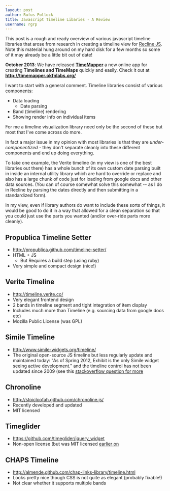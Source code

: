 ```yaml
---
layout: post
author: Rufus Pollock
title: Javascript Timeline Libaries - A Review
username: rgrp
---
```


This post is a rough and ready overview of various javascript timeline libraries that arose from research in creating a timeline view for [Recline JS](http://reclinejs.com/). Note this material hung around on my hard disk for a few months so some of it may already be a little bit out of date!

<div class="alert alert-info">
<strong>October 2013</strong>: We have released <strong><a href="http://timemapper.okfnlabs.org/">TimeMapper</a></strong> a new online app for creating <strong>Timelines and TimeMaps</strong> quickly and easily. Check it out at <strong><a href="http://timemapper.okfnlabs.org/">http://timemapper.okfnlabs.org/</a></strong>
</div>

I want to start with a general comment. Timeline libraries consist of various components:

* Data loading
  * Date parsing
* Band (timeline) rendering
* Showing render info on individual items

For me a timeline visualization library need only be the second of these but most that I've come across do more.

In fact a major issue in my opinion with most libraries is that they are *under-componentized* - they don't separate cleanly into these different components and end up doing everything.

To take one example, the Verite timeline (in my view is one of the best libraries out there) has a whole bunch of its own custom date parsing built in inside an internal utility library which are hard to override or replace and also has a large chunk of code just for loading from google docs and other data sources. (You can of course somewhat solve this somewhat -- as I do in Recline by parsing the dates directly  and then submitting in a standardized form).

In my view, even if library authors do want to include these sorts of things, it would be good to do it in a way that allowed for a clean separation so that you could just use the parts you wanted (and/or over-ride parts more cleanly).

## Propublica Timeline Setter

* <http://propublica.github.com/timeline-setter/>
* HTML + JS
  * But Requires a build step (using ruby)
* Very simple and compact design (nice!)

## Verite Timeline

* <http://timeline.verite.co/>
* Very elegant frontend design
* 2 bands in timeline segment and tight integration of item display 
* Includes much more than Timeline (e.g. sourcing data from google docs etc)
* Mozilla Public License (was GPL)

## Simile Timeline

* http://www.simile-widgets.org/timeline/
* The original open-source JS timeline but less regularly update and maintained today: "As of Spring 2012, Exhibit is the only Simile widget seeing active development." and the timeline control has not been updated since 2009 (see this [stackoverflow question for more](http://stackoverflow.com/questions/4700419/alternative-to-simile-timeline-for-timeline-visualization)

## Chronoline

* <http://stoicloofah.github.com/chronoline.js/>
* Recently developed and updated
* MIT licensed

## Timeglider

* <https://github.com/timeglider/jquery_widget>
* Non-open license (but was MIT licensed [earlier on](https://github.com/timeglider/jquery_widget/tree/345442fa3dc7c66b23c36031a6569693ecf309bd)

## CHAPS Timeline

* <http://almende.github.com/chap-links-library/timeline.html>
* Looks pretty nice though CSS is not quite as elegant (probably fixable!)
* Not clear whether it supports multiple bands

